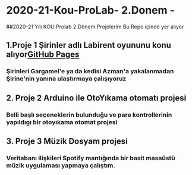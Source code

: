 # 2020-21-Kou-ProLab- 2.Donem -
##2020-21 Yılı KOU Prolab 2.Dönem Projelerim Bu Repo içinde yer alıyor

 ## 1.Proje 1 Şirinler adlı Labirent oyununu konu alıyor[GitHub Pages](https://github.com/MNMercan/2020-21-Kou-ProLab-2.-D-nem-/tree/master/II-1)
   ### Şirinleri Gargamel'e ya da kedisi Azman'a yakalanmadan Şirine'nin yanına ulaştırmaya çalışıyoruz
 
 ## 2. Proje 2 Arduino ile OtoYıkama otomatı projesi
   ### Belli başlı seçeneklerin bulunduğu ve para kontrollerinin yapıldıgı bir otoyıkama otomat projesi
   
 ## 3. Proje 3 Müzik Dosyam projesi
   ### Veritabanı ilişkileri Spotify mantığında bir basit masaüstü müzik uygulaması yapmaya çalıştım.
  
